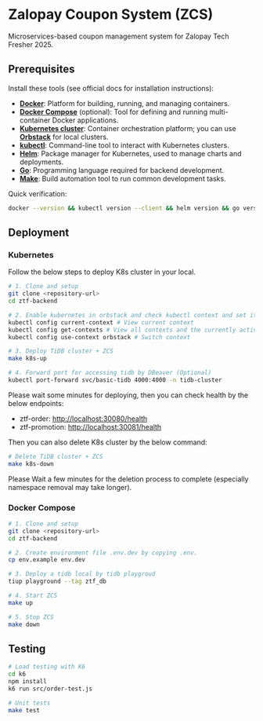# Zalopay Coupon System (ZCS)

Microservices-based coupon management system for Zalopay Tech Fresher 2025.

## Prerequisites

Install these tools (see official docs for installation instructions):

- **[Docker](https://docs.docker.com/get-docker/)**: Platform for building, running, and managing containers.
- **[Docker Compose](https://docs.docker.com/compose/install/)** (optional): Tool for defining and running multi-container Docker applications.
- **[Kubernetes cluster](https://kubernetes.io/)**: Container orchestration platform; you can use **[Orbstack](https://orbstack.dev/docs/kubernetes)** for local clusters.
- **[kubectl](https://kubernetes.io/docs/tasks/tools/)**: Command-line tool to interact with Kubernetes clusters.
- **[Helm](https://helm.sh/docs/intro/install/)**: Package manager for Kubernetes, used to manage charts and deployments.
- **[Go](https://go.dev/doc/install)**: Programming language required for backend development.
- **[Make](https://www.gnu.org/software/make/)**: Build automation tool to run common development tasks.

Quick verification:

```bash
docker --version && kubectl version --client && helm version && go version && make -v
```

## Deployment

### Kubernetes

Follow the below steps to deploy K8s cluster in your local.

```bash
# 1. Clone and setup
git clone <repository-url>
cd ztf-backend

# 2. Enable kubernetes in orbstack and check kubectl context and set it to orbstack (if needed)
kubectl config current-context # View current context
kubectl config get-contexts # View all contexts and the currently active one
kubectl config use-context orbstack # Switch context

# 3. Deploy TiDB cluster + ZCS 
make k8s-up

# 4. Forward port for accessing tidb by DBeaver (Optional)
kubectl port-forward svc/basic-tidb 4000:4000 -n tidb-cluster
```

Please wait some minutes for deploying, then you can check health by the below endpoints:

- ztf-order: <http://localhost:30080/health>
- ztf-promotion: <http://localhost:30081/health>

Then you can also delete K8s cluster by the below command:

```bash
# Delete TiDB cluster + ZCS
make k8s-down
```

Please Wait a few minutes for the deletion process to complete (especially namespace removal may take longer).

### Docker Compose

```bash
# 1. Clone and setup
git clone <repository-url>
cd ztf-backend

# 2. Create environment file .env.dev by copying .env.
cp env.example env.dev

# 3. Deploy a tidb local by tidb playgroud
tiup playground --tag ztf_db

# 4. Start ZCS
make up

# 5. Stop ZCS
make down
```

## Testing

```bash
# Load testing with K6
cd k6
npm install
k6 run src/order-test.js

# Unit tests
make test
```
